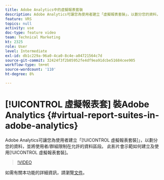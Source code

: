 ```yaml
---
title: Adobe Analytics中的虛擬報表套裝
description: Adobe Analytics可讓您為使用者建立「虛擬報表套裝」，以劃分您的資料，並將使用者/群組限制在允許的資料區段。 此影片會示範如何建立及使用虛擬報表套裝。
feature: VRS
topics: null
activity: use
doc-type: feature video
team: Technical Marketing
kt: 2325
role: User
level: Intermediate
exl-id: db1c229a-96a0-4ca0-8c4e-a04721564c7d
source-git-commit: 32424f3f2b05952fe4df9ea91dcbe51684cee905
workflow-type: tm+mt
source-wordcount: '110'
ht-degree: 8%

---
```


# [!UICONTROL 虛擬報表套] 裝Adobe Analytics {#virtual-report-suites-in-adobe-analytics}

Adobe Analytics可讓您為使用者建立「[!UICONTROL 虛擬報表套裝]」，以劃分您的資料，並將使用者/群組限制在允許的資料區段。 此影片會示範如何建立及使用[!UICONTROL 虛擬報表套裝]。

>[!VIDEO](https://video.tv.adobe.com/v/25412/?quality=12)

如需有關本功能的詳細資訊，請瀏覽[文件](https://marketing.adobe.com/resources/help/en_US/reference/vrs-about.html)。
